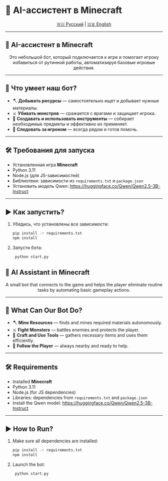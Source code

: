 # 🧠 AI-ассистент в Minecraft

<p align="center">
  <a href="#ru">🇷🇺 Русский</a> | <a href="#en">🇬🇧 English</a>
</p>

---

<a name="ru"></a>
## 🧠 AI-ассистент в Minecraft

<p align="center">
  Это небольшой бот, который подключается к игре и помогает игроку избавиться от рутинной работы, автоматизируя базовые игровые действия.
</p>

---

## 🚀 Что умеет наш бот?

- 🪓 <strong>Добывать ресурсы</strong> — самостоятельно ищет и добывает нужные материалы.
- ⚔️ <strong>Убивать монстров</strong> — сражается с врагами и защищает игрока.
- 🔨 <strong>Создавать и использовать инструменты</strong> — собирает необходимые предметы и эффективно их применяет.
- 👣 <strong>Следовать за игроком</strong> — всегда рядом и готов помочь.

---

## 🛠 Требования для запуска

- Установленная игра <strong>Minecraft</strong>
- Python 3.11
- Node.js (для JS-зависимостей)
- Библиотеки: зависимости из <code>requirements.txt</code> и <code>package.json</code>
- Установить модель Qwen: https://huggingface.co/Qwen/Qwen2.5-3B-Instruct

---

## ▶ Как запустить?

1. Убедись, что установлены все зависимости:
   ```bash
   pip install -r requirements.txt
   npm install

2. Запусти бота:
   ```bash
    python start.py

<a name="en"></a>
## 🧠 AI Assistant in Minecraft

<p align="center">
  A small bot that connects to the game and helps the player eliminate routine tasks by automating basic gameplay actions.
</p>

---

## 🚀 What Can Our Bot Do?

- 🪓 <strong>Mine Resources</strong> — finds and mines required materials autonomously.
- ⚔️ <strong>Fight Monsters</strong> — battles enemies and protects the player.
- 🔨 <strong>Craft and Use Tools</strong> — gathers necessary items and uses them efficiently.
- 👣 <strong>Follow the Player</strong> — always nearby and ready to help.

---

## 🛠 Requirements

- Installed <strong>Minecraft</strong>
- Python 3.11
- Node.js (for JS dependencies)
- Libraries: dependencies from <code>requirements.txt</code> and <code>package.json</code>
- Install the Qwen model: https://huggingface.co/Qwen/Qwen2.5-3B-Instruct

---

## ▶ How to Run?

1. Make sure all dependencies are installed:
   ```bash
   pip install -r requirements.txt
   npm install

2. Launch the bot:
   ```bash
    python start.py